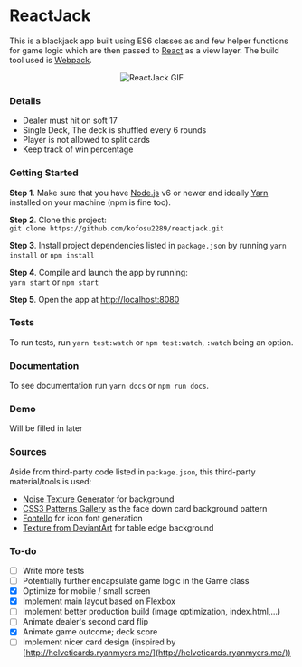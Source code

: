 # ReactJack

This is a blackjack app built using ES6 classes as and few helper functions for game logic which are then passed to [React](https://facebook.github.io/react/) as a view layer. The build tool used is [Webpack](https://webpack.github.io/).

<p align="center">
    <img src="https://media.giphy.com/media/3ohzdQUcLBMpfxdAe4/giphy.gif" alt="ReactJack GIF">
</p>

### Details 
- Dealer must hit on soft 17
- Single Deck, The deck is shuffled every 6 rounds
- Player is not allowed to split cards
- Keep track of win percentage

### Getting Started
**Step 1**. Make sure that you have [Node.js](https://nodesjs.org) v6 or newer and ideally [Yarn](https://yarnpkg.com) installed on your machine (npm is fine too).

**Step 2**. Clone this project: <br />
 `git clone https://github.com/kofosu2289/reactjack.git`

**Step 3**. Install project dependencies listed in `package.json` by running `yarn install` or `npm install`

**Step 4**. Compile and launch the app by running: <br />
`yarn start` or `npm start`

**Step 5**. Open the app at [http://localhost:8080](http://localhost:8080)

### Tests
To run tests, run `yarn test:watch` or `npm test:watch`, `:watch` being an option.

### Documentation
To see documentation run `yarn docs` or `npm run docs`.

### Demo
Will be filled in later

### Sources
Aside from third-party code listed in `package.json`, this third-party material/tools is used:

- [Noise Texture Generator](http://www.noisetexturegenerator.com/) for background
- [CSS3 Patterns Gallery](http://lea.verou.me/css3patterns/#argyl) as the face down card background pattern
- [Fontello](fontello.com) for icon font generation
- [Texture from DeviantArt](http://nortago.deviantart.com/art/Bg-Texture-wood-38841113) for table edge background

### To-do
- [ ] Write more tests
- [ ] Potentially further encapsulate game logic in the Game class
- [x] Optimize for mobile / small screen
- [x] Implement main layout based on Flexbox
- [ ] Implement better production build (image optimization, index.html,...)
- [ ] Animate dealer's second card flip
- [x] Animate game outcome; deck score
- [ ] Implement nicer card design (inspired by [http://helveticards.ryanmyers.me/](http://helveticards.ryanmyers.me/))